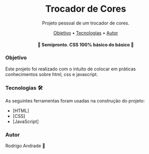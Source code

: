 <h1 align="center">Trocador de Cores</h1>
<p align="center">Projeto pessoal de um trocador de cores.</p>

<p align="center">
 <a href="#objetivo">Objetivo</a> •
 <a href="#tecnologias">Tecnologias</a> •  
 <a href="#autor">Autor</a>
</p>

<h4 align="center"> 
	🚧  Semipronto. CSS 100% básico do básico  🚧
</h4>

### Objetivo

Este projeto foi realizado com o intuito de colocar em práticas conhecimentos sobre html, css e javascript. 

### Tecnologias 🛠

As seguintes ferramentas foram usadas na construção do projeto:

- [HTML]
- [CSS]
- [JavaScript]

### Autor <br>
Rodrigo Andrade 🚀
